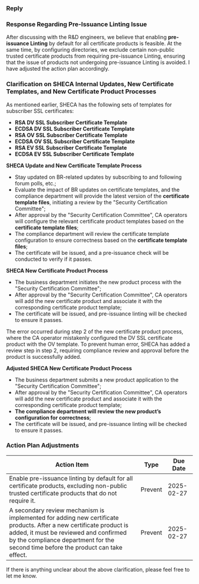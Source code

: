 ### Reply

### Response Regarding Pre-Issuance Linting Issue

After discussing with the R&D engineers, we believe that enabling **pre-issuance Linting** by default for all certificate products is feasible. At the same time, by configuring directories, we exclude certain non-public trusted certificate products from requiring pre-issuance Linting, ensuring that the issue of products not undergoing pre-issuance Linting is avoided. I have adjusted the action plan accordingly.

### Clarification on SHECA Internal Updates, New Certificate Templates, and New Certificate Product Processes

As mentioned earlier, SHECA has the following sets of templates for subscriber SSL certificates:

- **RSA DV SSL Subscriber Certificate Template**
- **ECDSA DV SSL Subscriber Certificate Template**
- **RSA OV SSL Subscriber Certificate Template**
- **ECDSA OV SSL Subscriber Certificate Template**
- **RSA EV SSL Subscriber Certificate Template**
- **ECDSA EV SSL Subscriber Certificate Template**

**SHECA Update and New Certificate Template Process**

- Stay updated on BR-related updates by subscribing to and following forum polls, etc.;
- Evaluate the impact of BR updates on certificate templates, and the compliance department will provide the latest version of the **certificate template files**, initiating a review by the "Security Certification Committee";
- After approval by the "Security Certification Committee", CA operators will configure the relevant certificate product templates based on the **certificate template files**;
- The compliance department will review the certificate template configuration to ensure correctness based on the **certificate template files**;
- The certificate will be issued, and a pre-issuance check will be conducted to verify if it passes.

**SHECA New Certificate Product Process**

- The business department initiates the new product process with the "Security Certification Committee";
- After approval by the "Security Certification Committee", CA operators will add the new certificate product and associate it with the corresponding certificate product template;
- The certificate will be issued, and pre-issuance linting will be checked to ensure it passes.

The error occurred during step 2 of the new certificate product process, where the CA operator mistakenly configured the DV SSL certificate product with the OV template. To prevent human error, SHECA has added a review step in step 2, requiring compliance review and approval before the product is successfully added.

**Adjusted SHECA New Certificate Product Process**

- The business department submits a new product application to the "Security Certification Committee";
- After approval by the "Security Certification Committee", CA operators will add the new certificate product and associate it with the corresponding certificate product template;
- **The compliance department will review the new product’s configuration for correctness**;
- The certificate will be issued, and pre-issuance linting will be checked to ensure it passes.

### Action Plan Adjustments

| Action Item                                                     | Type   | Due Date   |
| --------------------------------------------------------------- | ------ | ---------- |
| Enable pre-issuance linting by default for all certificate products, excluding non-public trusted certificate products that do not require it. | Prevent | 2025-02-27 |
| A secondary review mechanism is implemented for adding new certificate products. After a new certificate product is added, it must be reviewed and confirmed by the compliance department for the second time before the product can take effect. | Prevent | 2025-02-27 |


If there is anything unclear about the above clarification, please feel free to let me know.
